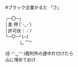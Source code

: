 #ブラック企業かるた 「さ」  

┌─〇─┐  
│差    押 |´･_･`)  
│許可状｜／/   
└─○─┘(⌒)   
　　　 し ⌒”   
  
(╬ ◠‿◠ )裁判所の連中片付けたら  
山に埋めておけ
